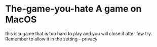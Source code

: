 # The-game-you-hate A game on MacOS
this is a game that is too hard to play and you will close it after few try.
Remember to allow it in the setting - privacy
